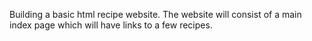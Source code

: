 Building a basic html recipe website. The website will consist of a main index page which will have links to a few recipes.